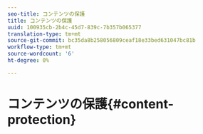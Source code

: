 ```yaml
---
seo-title: コンテンツの保護
title: コンテンツの保護
uuid: 100935cb-2b4c-45d7-839c-7b357b065377
translation-type: tm+mt
source-git-commit: bc35da8b258056809ceaf18e33bed631047bc81b
workflow-type: tm+mt
source-wordcount: '6'
ht-degree: 0%

---
```



# コンテンツの保護{#content-protection}

